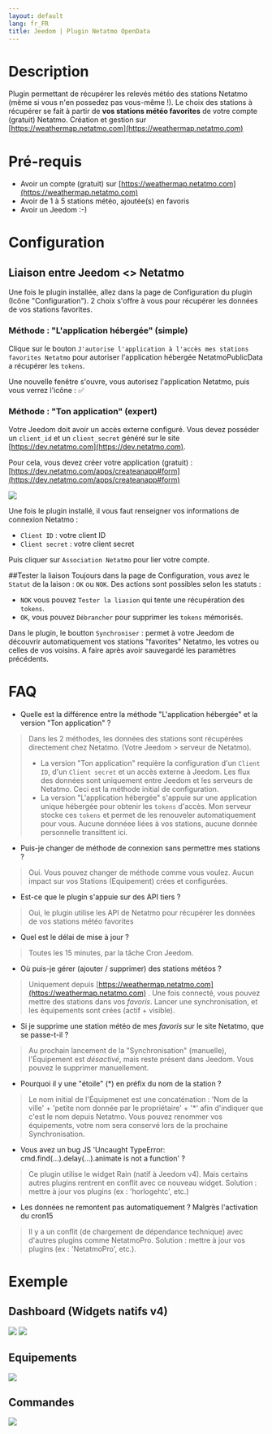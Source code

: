 ```yaml
---
layout: default
lang: fr_FR
title: Jeedom | Plugin Netatmo OpenData
---
```


# Description
Plugin permettant de récupérer les relevés météo des stations Netatmo (même si vous n'en possedez pas vous-même !). Le choix des stations à récupérer se fait à partir de **vos stations météo favorites** de votre compte (gratuit) Netatmo. Création et gestion sur [https://weathermap.netatmo.com](https://weathermap.netatmo.com)

# Pré-requis 
- Avoir un compte (gratuit) sur [https://weathermap.netatmo.com](https://weathermap.netatmo.com) 
- Avoir de 1 à 5 stations météo, ajoutée(s) en favoris
- Avoir un Jeedom :-) 

# Configuration

## Liaison entre Jeedom <> Netatmo
Une fois le plugin installée, allez dans la page de Configuration du plugin (Icône "Configuration"). 2 choix s'offre à vous pour récupérer les données de vos stations favorites. 

### Méthode : "L'application hébergée" (simple)
Clique sur le bouton `J'autorise l'application à l'accès mes stations favorites Netatmo` pour autoriser l'application hébergée NetatmoPublicData a récupérer les `tokens`. 

Une nouvelle fenêtre s'ouvre, vous autorisez l'application Netatmo, puis vous verrez l'icône : ✅

### Méthode : "Ton application" (expert)
Votre Jeedom doit avoir un accès externe configuré. 
Vous devez posséder un `client_id` et un `client_secret` généré sur le site [https://dev.netatmo.com](https://dev.netatmo.com).

Pour cela, vous devez créer votre application (gratuit) : [https://dev.netatmo.com/apps/createanapp#form](https://dev.netatmo.com/apps/createanapp#form)

![](../screenshot/netatmo_clientid.png)

Une fois le plugin installé, il vous faut renseigner vos informations de connexion Netatmo :

- `Client ID` : votre client ID
- `Client secret` : votre client secret

Puis cliquer sur `Association Netatmo` pour lier votre compte.

##Tester la liaison
Toujours dans la page de Configuration, vous avez le `Statut` de la laison : `OK` ou `NOK`. Des actions sont possibles selon les statuts :

- `NOK` vous pouvez `Tester la liasion` qui tente une récupération des `tokens`. 
- `OK`, vous pouvez `Débrancher` pour supprimer les `tokens` mémorisés.

Dans le plugin, le boutton `Synchroniser` : permet à votre Jeedom de découvrir automatiquement vos stations "favorites" Netatmo, les votres ou celles de vos voisins. A faire après avoir sauvegardé les paramètres précédents.

# FAQ
- Quelle est la différence entre la méthode "L'application hébergée" et la version "Ton application" ?
>Dans les 2 méthodes, les données des stations sont récupérées directement chez Netatmo. (Votre Jeedom > serveur de Netatmo). 
>- La version "Ton application" requière la configuration d'un `Client ID`, d'un `Client secret` et un accès externe à Jeedom. Les flux des données sont uniquement entre Jeedom et les serveurs de Netatmo.  Ceci est la méthode initial de configuration.
>- La version "L'application hébergée" s'appuie sur une application unique hébergée pour obtenir les `tokens` d'accès. Mon serveur stocke ces `tokens` et permet de les renouveler automatiquement pour vous. Aucune donnéee liées à vos stations, aucune donnée personnelle transittent ici.

- Puis-je changer de méthode de connexion sans permettre mes stations ?
>Oui. Vous pouvez changer de méthode comme vous voulez. Aucun impact sur vos Stations (Equipement) crées et configurées. 

- Est-ce que le plugin s'appuie sur des API tiers ?
>Oui, le plugin utilise les API de Netatmo pour récupérer les données de vos stations météo favorites

- Quel est le délai de mise à jour ? 
> Toutes les 15 minutes, par la tâche Cron Jeedom. 

- Où puis-je gérer (ajouter / supprimer) des stations météos ? 
> Uniquement depuis [https://weathermap.netatmo.com](https://weathermap.netatmo.com) . Une fois connecté, vous pouvez mettre des stations dans vos *favoris*. 
>Lancer une synchronisation, et les équipements sont crées (actif + visible). 

- Si je supprime une station météo de mes *favoris* sur le site Netatmo, que se passe-t-il ? 
> Au prochain lancement de la "Synchronisation" (manuelle), l'Équipement est *désactivé*, mais reste présent dans Jeedom. Vous pouvez le supprimer manuellement.   

- Pourquoi il y une "étoile" (*) en préfix du nom de la station ?  
> Le nom initial de l'Équipmenet est une concaténation  : 'Nom de la ville' + 'petite nom donnée par le propriétaire' + '*' afin d'indiquer que c'est le nom depuis Netatmo. 
>Vous pouvez renommer vos équipements, votre nom sera conservé lors de la prochaine Synchronisation.   

- Vous avez un bug JS 'Uncaught TypeError: cmd.find(…).delay(…).animate is not a function' ? 
> Ce plugin utilise le widget Rain (natif à Jeedom v4). Mais certains autres plugins rentrent en conflit avec ce nouveau widget. 
> Solution : mettre à jour vos plugins (ex : 'horlogehtc', etc.)

- Les données ne remontent pas automatiquement ? Malgrès l'activation du cron15
> Il y a un conflit (de chargement de dépendance technique) avec d'autres plugins comme NetatmoPro. 
> Solution : mettre à jour vos plugins (ex : 'NetatmoPro', etc.). 
 

# Exemple

## Dashboard (Widgets natifs v4)
![](../screenshot/NetatmoOpenData_dashboard_widget_v2.png)
![](../screenshot/NetatmoOpenData_dashboard_widget.png)

## Equipements
![](../screenshot/NetatmoOpenData_equipment.png)

## Commandes
![](../screenshot/NetatmoOpenData_command.png)
